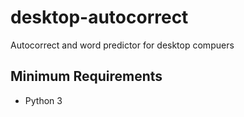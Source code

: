 # desktop-autocorrect
Autocorrect and word predictor for desktop compuers

## Minimum Requirements
- Python 3